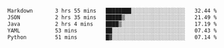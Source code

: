 <!--START_SECTION:waka-->

```txt
Markdown       3 hrs 55 mins   ████████░░░░░░░░░░░░░░░░░   32.44 %
JSON           2 hrs 35 mins   █████▒░░░░░░░░░░░░░░░░░░░   21.49 %
Java           2 hrs 4 mins    ████▒░░░░░░░░░░░░░░░░░░░░   17.19 %
YAML           53 mins         ██░░░░░░░░░░░░░░░░░░░░░░░   07.43 %
Python         51 mins         █▓░░░░░░░░░░░░░░░░░░░░░░░   07.14 %
```

<!--END_SECTION:waka-->
